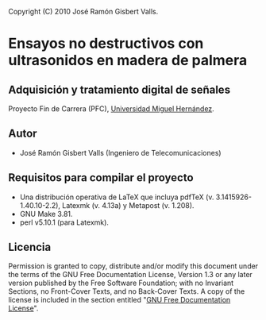 Copyright (C)  2010  José Ramón Gisbert Valls.

Ensayos no destructivos con ultrasonidos en madera de palmera
=============================================================

Adquisición y tratamiento digital de señales
--------------------------------------------

Proyecto Fin de Carrera (PFC), [Universidad Miguel Hernández](http://www.umh.es).

Autor
-----

* José Ramón Gisbert Valls (Ingeniero de Telecomunicaciones)

Requisitos para compilar el proyecto
------------------------------------

* Una distribución operativa de LaTeX que incluya pdfTeX (v.  3.1415926-1.40.10-2.2),
Latexmk (v. 4.13a) y Metapost (v. 1.208).
* GNU Make 3.81.
* perl v5.10.1 (para Latexmk).

Licencia
--------

Permission is granted to copy, distribute and/or modify this document under
the terms of the GNU Free Documentation License, Version 1.3 or any later
version published by the Free Software Foundation; with no Invariant Sections,
no Front-Cover Texts, and no Back-Cover Texts.  A copy of the license is
included in the section entitled "[GNU Free Documentation License](http://www.gnu.org/licenses/fdl.html)".
